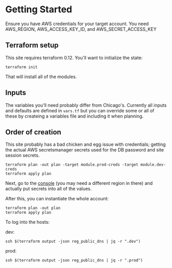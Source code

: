 # Getting Started

Ensure you have AWS credentials for your target account. You need AWS_REGION, AWS_ACCESS_KEY_ID, and AWS_SECRET_ACCESS_KEY

## Terraform setup

This site requires terraform 0.12. You'll want to initialize the state:

```
terraform init
```

That will install all of the modules.

## Inputs

The variables you'll need probably differ from Chicago's. Currently all inputs
and defaults are defined in `vars.tf` but you can override some or all of these
by createing a variables file and including it when planning.

## Order of creation

This site probably has a bad chicken and egg issue with credentials; getting the
actual AWS secretsmanager secrets used for the DB password and site session
secrets.

```
terraform plan -out plan -target module.prod-creds -target module.dev-creds
terraform apply plan
```

Next, go to the [console](https://us-west-2.console.aws.amazon.com/secretsmanager/home?region=us-west-2#/listSecrets) (you may need a different region in there) and actually put secrets into all of the values.
  
After this, you can instantiate the whole account:

```
terraform plan -out plan
terraform apply plan
```

To log into the hosts:

dev: 

```
ssh $(terraform output -json reg_public_dns | jq -r ".dev") 
```

prod:

```
ssh $(terraform output -json reg_public_dns | jq -r ".prod") 
```

